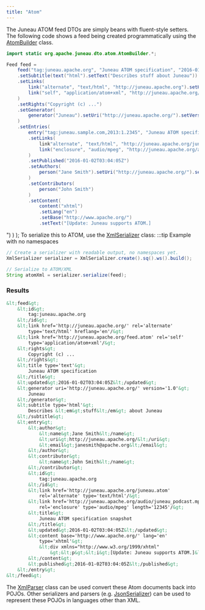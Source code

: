 ```yaml
---
title: "Atom"
---
```


The Juneau ATOM feed DTOs are simply beans with fluent-style setters.
The following code shows a feed being created programmatically using the
[AtomBuilder](../apidocs/org/apache/juneau/dto/atom/AtomBuilder.html) class.

```java
import static org.apache.juneau.dto.atom.AtomBuilder.*;

Feed feed =
    feed("tag:juneau.apache.org", "Juneau ATOM specification", "2016-01-02T03:04:05Z")
    .setSubtitle(text("html").setText("Describes stuff about Juneau"))
    .setLinks(
        link("alternate", "text/html", "http://juneau.apache.org").setHreflang("en"),
        link("self", "application/atom+xml", "http://juneau.apache.org/feed.atom")
    )
    .setRights("Copyright (c) ...")
    .setGenerator(
        generator("Juneau").setUri("http://juneau.apache.org/").setVersion("1.0")
    )
    .setEntries(
        entry("tag:juneau.sample.com,2013:1.2345", "Juneau ATOM specification snapshot", "2016-01-02T03:04:05Z")
        .setLinks(
            link"alternate", "text/html", "http://juneau.apache.org/juneau.atom"),
            link("enclosure", "audio/mpeg", "http://juneau.apache.org/audio/juneau_podcast.mp3").setLength(1337)
        )
        .setPublished("2016-01-02T03:04:05Z")
        .setAuthors(
            person("Jane Smith").setUri("http://juneau.apache.org/").setEmail("janesmith@apache.org")
        )
        .setContributors(
            person("John Smith")
        )
        .setContent(
            content("xhtml")
            .setLang("en")
            .setBase("http://www.apache.org/")
            .setText("[Update: Juneau supports ATOM.]
```


")
)
);
To serialize this to ATOM, use the [XmlSerializer](../apidocs/org/apache/juneau/xml/XmlSerializer.html) class:
:::tip Example with no namespaces


```java
// Create a serializer with readable output, no namespaces yet.
XmlSerializer serializer = XmlSerializer.create().sq().ws().build();

// Serialize to ATOM/XML
String atomXml = serializer.serialize(feed);
```


### Results


```xml
&lt;feed&gt;
    &lt;id&gt;
        tag:juneau.apache.org
    &lt;/id&gt;
    &lt;link href='http://juneau.apache.org/' rel='alternate'
        type='text/html' hreflang='en'/&gt;
    &lt;link href='http://juneau.apache.org/feed.atom' rel='self'
        type='application/atom+xml'/&gt;
    &lt;rights&gt;
        Copyright (c) ...
    &lt;/rights&gt;
    &lt;title type='text'&gt;
        Juneau ATOM specification
    &lt;/title&gt;
    &lt;updated&gt;2016-01-02T03:04:05Z&lt;/updated&gt;
    &lt;generator uri='http://juneau.apache.org/' version='1.0'&gt;
        Juneau
    &lt;/generator&gt;
    &lt;subtitle type='html'&gt;
        Describes &lt;em&gt;stuff&lt;/em&gt; about Juneau
    &lt;/subtitle&gt;
    &lt;entry&gt;
        &lt;author&gt;
            &lt;name&gt;Jane Smith&lt;/name&gt;
            &lt;uri&gt;http://juneau.apache.org/&lt;/uri&gt;
            &lt;email&gt;janesmith@apache.org&lt;/email&gt;
        &lt;/author&gt;
        &lt;contributor&gt;
            &lt;name&gt;John Smith&lt;/name&gt;
        &lt;/contributor&gt;
        &lt;id&gt;
            tag:juneau.apache.org
        &lt;/id&gt;
        &lt;link href='http://juneau.apache.org/juneau.atom'
            rel='alternate' type='text/html'/&gt;
        &lt;link href='http://juneau.apache.org/audio/juneau_podcast.mp3'
            rel='enclosure' type='audio/mpeg' length='12345'/&gt;
        &lt;title&gt;
            Juneau ATOM specification snapshot
        &lt;/title&gt;
        &lt;updated&gt;2016-01-02T03:04:05Z&lt;/updated&gt;
        &lt;content base='http://www.apache.org/' lang='en'
            type='xhtml'&gt;
            &lt;div xmlns="http://www.w3.org/1999/xhtml"
                &gt;&lt;p&gt;&lt;i&gt;[Update: Juneau supports ATOM.]&lt;/i&gt;&lt;/p&gt;&lt;/div&gt;
        &lt;/content&gt;
        &lt;published&gt;2016-01-02T03:04:05Z&lt;/published&gt;
    &lt;/entry&gt;
&lt;/feed&gt;
```


The [XmlParser](../apidocs/org/apache/juneau/xml/XmlParser.html) class can be used convert these Atom documents back into POJOs.
Other serializers and parsers (e.g. [JsonSerializer](../apidocs/org/apache/juneau/json/JsonSerializer.html)) can be used to
represent these POJOs in languages other than XML.
